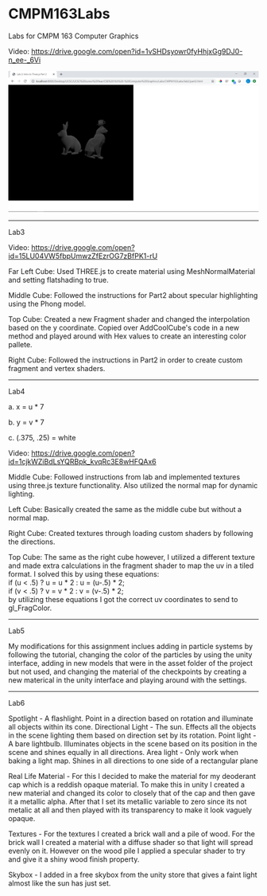 # CMPM163Labs
Labs for CMPM 163 Computer Graphics

Video: https://drive.google.com/open?id=1vSHDsyowr0fyHhjxGg9DJ0-n_ee-_6Vi

![](lab2/Lab2Part2.png)

-------------------------------------------------------------------------------

Lab3

Video: https://drive.google.com/open?id=15LU04VW5fbpUmwzZfEzrOG7zBfPK1-rU

Far Left Cube: Used THREE.js to create material using MeshNormalMaterial and setting flatshading to true.

Middle Cube: Followed the instructions for Part2 about specular highlighting using the Phong model.

Top Cube: Created a new Fragment shader and changed the interpolation based on the y
 	 coordinate. Copied over AddCoolCube's code in a new method and played around
	 with Hex values to create an interesting color pallete.
	 
Right Cube: Followed the instructions in Part2 in order to create custom fragment and vertex shaders.

-------------------------------------------------------------------------------

Lab4

a. x = u * 7

b. y = v * 7

c. (.375, .25) = white

Video: https://drive.google.com/open?id=1cjkWZiBdLsYQRBpk_kvqRc3E8wHFQAx6

Middle Cube: Followed instructions from lab and implemented textures using three.js texture functionality.
	    Also utilized the normal map for dynamic lighting.

Left Cube: Basically created the same as the middle cube but without a normal map.

Right Cube: Created textures through loading custom shaders by following the directions.

Top Cube: The same as the right cube however, I utilized a different texture and made extra calculations
  	 in the fragment shader to map the uv in a tiled format. I solved this by using these equations:  
 	    if (u < .5) ? u = u * 2 : u = (u-.5) * 2;  
	    if (v < .5) ? v = v * 2 : v = (v-.5) * 2;  
	 by utilizing these equations I got the correct uv coordinates to send to gl_FragColor.

-------------------------------------------------------------------------------

Lab5

My modifications for this assignment inclues adding in particle systems by following the tutorial, changing
the color of the particles by using the unity interface, adding in new models that were in the asset folder
of the project but not used, and changing the material of the checkpoints by creating a new materical in the
unity interface and playing around with the settings. 

-------------------------------------------------------------------------------

Lab6

Spotlight - A flashlight. Point in a direction based on rotation and illuminate all objects within its cone.
Directional Light - The sun. Effects all the objects in the scene lighting them based on direction set by its
		    rotation.
Point light - A bare lightbulb. Illuminates objects in the scene based on its position in the scene and shines
	      equally in all directions.
Area light - Only work when baking a light map. Shines in all directions to one side of a rectangular plane

Real Life Material - For this I decided to make the material for my deoderant cap which is a reddish opaque 
		    material. To make this in unity I created a new material and changed its color to closely 
		    that of the cap and then gave it a metallic alpha. After that I set its metallic variable
 		    to zero since its not metalic at all and then played with its transparency to make it look
		    vaguely opaque.

Textures - For the textures I created a brick wall and a pile of wood. For the brick wall I created a material 
	  with a diffuse shader so that light will spread evenly on it. However on the wood pile I applied a
	  specular shader to try and give it a shiny wood finish property.

Skybox - I added in a free skybox from the unity store that gives a faint light almost like the sun has just set. 